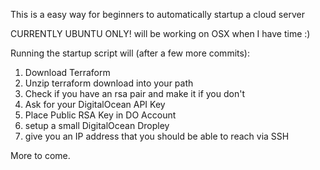 This is a easy way for beginners to automatically startup a cloud server

CURRENTLY UBUNTU ONLY! will be working on OSX when I have time :)

Running the startup script will (after a few more commits):
  1.  Download Terraform
  2.  Unzip terraform download into your path
  3.  Check if you have an rsa pair and make it if you don't
  4.  Ask for your DigitalOcean API Key
  5.  Place Public RSA Key in DO Account
  6.  setup a small DigitalOcean Dropley
  7.  give you an IP address that you should be able to reach via SSH

More to come.  

